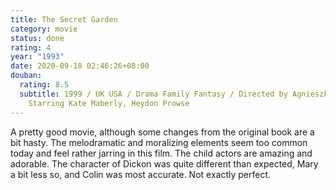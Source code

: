 ```yaml
---
title: The Secret Garden
category: movie
status: done
rating: 4
year: "1993"
date: 2020-09-18 02:46:26+08:00
douban:
  rating: 8.5
  subtitle: 1999 / UK USA / Drama Family Fantasy / Directed by Agnieszka Holland /
    Starring Kate Maberly, Heydon Prowse
---
```


A pretty good movie, although some changes from the original book are a bit hasty. The melodramatic and moralizing elements seem too common today and feel rather jarring in this film. The child actors are amazing and adorable. The character of Dickon was quite different than expected, Mary a bit less so, and Colin was most accurate. Not exactly perfect.
